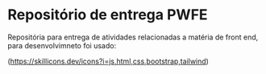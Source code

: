 # Repositório de entrega PWFE


Repositória para entrega de atividades relacionadas a matéria de front end, para desenvolvimneto foi usado: 

(https://skillicons.dev/icons?i=js,html,css,bootstrap,tailwind)
